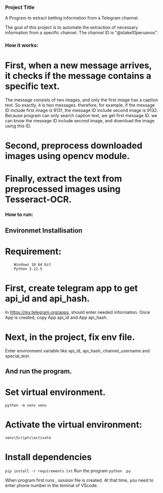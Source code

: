 ### Project Title

A Program to extract betting information from a Telegram channel.

The goal of this project is to automate the extraction of necessary information from a specific channel.
The channel ID is "@stake10peruanos".

### How it works:

# First, when a new message arrives, it checks if the message contains a specific text.
The message consists of two images, and only the first image has a caption text. So exactly, it is two messages.
therefore, for example, if the message ID include first image is 9131, the message ID include second image is 9132.
Because program can only search caption text, we get first message ID.
we can know the message ID include second image, and download the image using this ID.
# Second, preprocess downloaded images using opencv module.
# Finally, extract the text from preprocessed images using Tesseract-OCR.

### How to run:

## Environmet Installisation
# Requirement:
        Windows 10 64 bit
        Python 3.12.5

# First, create telegram app to get api_id  and api_hash.

In https://my.telegram.org/apps, should enter needed information.
Once App is created, copy App api_id and App api_hash.
# Next, in the project, fix env file.
Enter environment variable like api_id, api_hash, channel_username and special_text.

## And run the program.

# Set virtual environment.
`python -m venv venv`

# Activate the virtual environment:
`venv\Scripts\activate`

# Install dependencies
`pip install -r requirements.txt`
Run the program
`python .py`

When program first runs , session file is created.
At that time, you need to enter phone number in the teminal of VScode.
